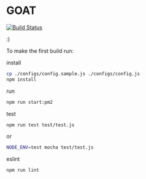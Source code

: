 GOAT
====
[![Build Status](https://travis-ci.org/TrejGun/goat.svg?branch=master)](https://travis-ci.org/TrejGun/goat)

:)

To make the first build run:

install
```bash
cp ./configs/config.sample.js ./configs/config.js
npm install
```

run 
```bash
npm run start:pm2
```

test
```bash
npm run test test/test.js
```

or
```bash
NODE_ENV=test mocha test/test.js
```

eslint
```bash
npm run lint
```